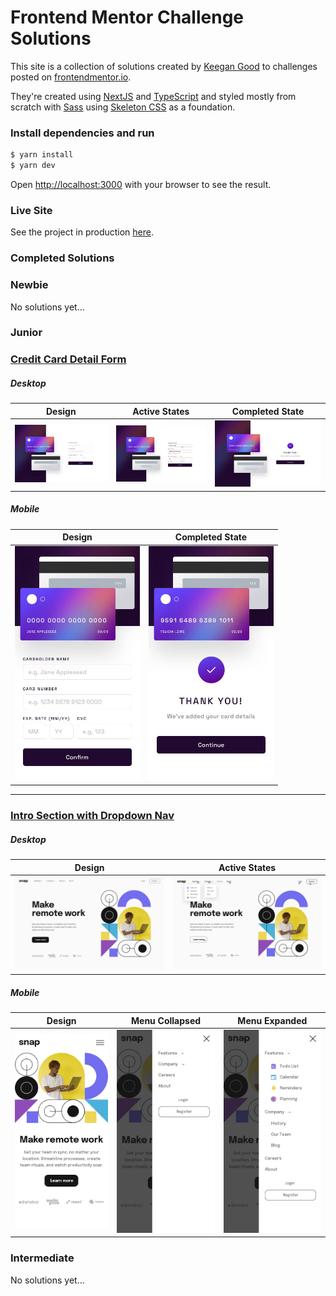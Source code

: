 # Frontend Mentor Challenge Solutions

This site is a collection of solutions created by <a href="https://github.com/perennialautodidact">Keegan Good</a> to challenges posted on <a href="https://www.frontendmentor.io">frontendmentor.io</a>.
</p>
<p className={styles.paragraph}>
They&apos;re created using <a href="https://nextjs.org/">NextJS</a> 
and <a href="https://www.typescriptlang.org/">TypeScript</a> and
styled mostly from scratch with <a href="https://sass-lang.com/">Sass</a> using <a href="http://getskeleton.com/">Skeleton CSS</a> as a
foundation.

### Install dependencies and run

```bash
$ yarn install
$ yarn dev
```

Open [http://localhost:3000](http://localhost:3000) with your browser to see the result.

### Live Site

See the project in production [here](https://frontend-mentor-challenges-navy.vercel.app/).

### Completed Solutions

### Newbie
No solutions yet...
### Junior
### [Credit Card Detail Form](https://frontend-mentor-challenges-navy.vercel.app/challenges/junior/cc-form)
##### Desktop
|Design|Active States|Completed State|
|-|-|-|
|<img width=600 src="./components/CCForm/starterCode/design/desktop-design.jpg"/>|<img width=600 src="./components/CCForm/starterCode/design/active-states.jpg"/>|<img width=600 src="./components/CCForm/starterCode/design/complete-state-desktop.jpg"/>|

##### Mobile
|Design|Completed State|
|-|-|
|<img width=200 src="./components/CCForm/starterCode/design/mobile-design.jpg"/>|<img width=200 src="./components/CCForm/starterCode/design/complete-state-mobile.jpg"/>|

---

### [Intro Section with Dropdown Nav](https://front-end-mentor-challenges-navy.vercel.app/challenges/junior/intro-section-with-dropdown-nav)
##### Desktop
|Design|Active States|
|-|-|
|<img width=600 src="./components/IntroSectionWithDropDownNav/starterCode/design/desktop-design.jpg"/>|<img width=600 src="./components/IntroSectionWithDropDownNav/starterCode/design/active-states.jpg"/>|



##### Mobile
|Design|Menu Collapsed|Menu Expanded|
|-|-|-|
|<img width=200 src="./components/IntroSectionWithDropDownNav/starterCode/design/mobile-design.jpg"/>|<img width=200 src="./components/IntroSectionWithDropDownNav/starterCode/design/mobile-menu-collapsed.jpg"/>|<img width=200 src="./components/IntroSectionWithDropDownNav/starterCode/design/mobile-menu-expanded.jpg"/>|
### Intermediate

No solutions yet...